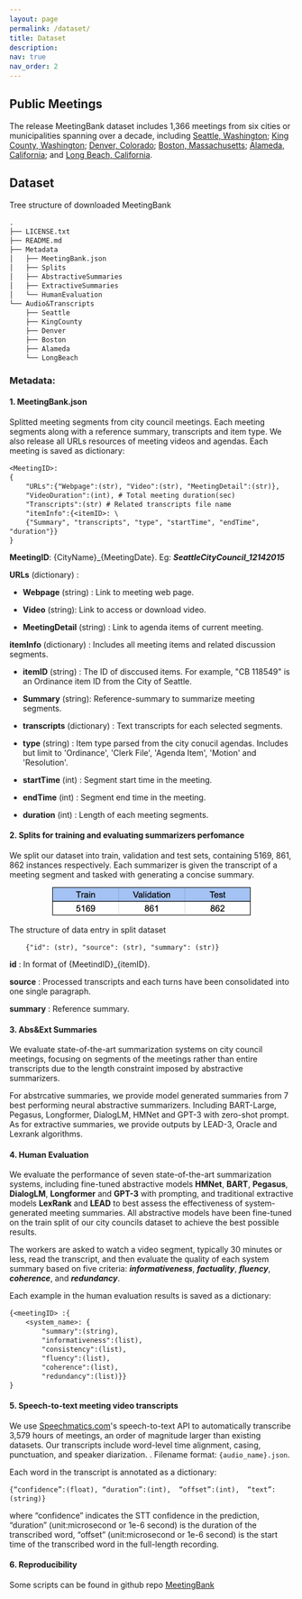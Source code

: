 ```yaml
---
layout: page
permalink: /dataset/
title: Dataset
description: 
nav: true
nav_order: 2
---
```


## Public Meetings
The release MeetingBank dataset includes 1,366 meetings from six cities or municipalities spanning over a decade, including [Seattle, Washington](https://seattle.legistar.com/Calendar.aspx); [King County, Washington](https://mkcclegisearch.kingcounty.gov/Calendar.aspx); [Denver, Colorado](https://denver.legistar.com/Calendar.aspx); [Boston, Massachusetts](https://boston.legistar.com/Calendar.aspx); [Alameda, California](https://alameda.legistar.com/Calendar.aspx); and [Long Beach, California](https://longbeach.legistar.com/DepartmentDetail.aspx?ID=2474&GUID=28A20A62-2645-436E-B1E5-1D5D9B9D25EB&Mode=MainBody).

## Dataset
Tree structure of downloaded MeetingBank
```
.
├── LICENSE.txt
├── README.md
├── Metadata
│   ├── MeetingBank.json
│   ├── Splits
│   ├── AbstractiveSummaries
│   ├── ExtractiveSummaries
│   └── HumanEvaluation
└── Audio&Transcripts
    ├── Seattle
    ├── KingCounty
    ├── Denver
    ├── Boston
    ├── Alameda
    └── LongBeach
```

### Metadata:

#### 1. MeetingBank.json
Splitted meeting segments from city council meetings. Each meeting segments along with a reference summary, transcripts and item type. We also release all URLs resources of meeting videos and agendas.
Each meeting is saved as dictionary:

```
<MeetingID>:
{   
    "URLs":{"Webpage":(str), "Video":(str), "MeetingDetail":(str)}, 
    "VideoDuration":(int), # Total meeting duration(sec)
    "Transcripts":(str) # Related transcripts file name
    "itemInfo":{<itemID>: \ 
    {"Summary", "transcripts", "type", "startTime", "endTime", "duration"}}
}
```

 **MeetingID**: {CityName}_{MeetingDate}. Eg: ***SeattleCityCouncil_12142015***

 **URLs** (dictionary) :
 - **Webpage** (string) : Link to meeting web page.

 - **Video** (string): Link to access or download video.

 - **MeetingDetail** (string) : Link to agenda items of current meeting.


 **itemInfo** (dictionary) : Includes all meeting items and related discussion segments.
 - **itemID** (string) : The ID of disccused items. For example, "CB 118549" is an Ordinance item ID from the City of Seattle. 

 - **Summary** (string): Reference-summary to summarize meeting segments.

 - **transcripts** (dictionary) : Text transcripts for each selected segments.

 - **type** (string) : Item type parsed from the city conucil agendas. Includes but limit to 'Ordinance', 'Clerk File', 'Agenda Item', 'Motion' and 'Resolution'.

 - **startTime** (int) : Segment start time in the meeting.

 - **endTime** (int) : Segment end time in the meeting.

 - **duration** (int) : Length of each meeting segments.


#### 2. Splits for training and evaluating summarizers perfomance
 We split our dataset into train, validation and test sets, containing 5169, 861, 862 instances respectively. Each summarizer is given the transcript of a meeting segment and tasked with generating a concise summary. 

<p align="center">
    <img src="/assets/data splits.png" alt="interface" style="width:70%; height:auto">
      <br>
</p>

The structure of data entry in split dataset

```
    {"id": (str), "source": (str), "summary": (str)}
```

**id** : In format of {MeetindID}_{itemID}.

**source** : Processed transcripts and each turns have been consolidated into one single paragraph.

**summary** : Reference summary.


#### 3. Abs&Ext Summaries

We evaluate state-of-the-art summarization systems on city council meetings, focusing on segments of the meetings rather than entire transcripts due to the length constraint imposed by abstractive summarizers.

For abstrcative summaries, we provide model generated summaries from 7 best performing neural abstractive summarizers. Including BART-Large, Pegasus, Longformer, DialogLM, HMNet and GPT-3 with zero-shot prompt. As for extractive summaries, we provide outputs by LEAD-3, Oracle and Lexrank algorithms. 


#### 4. Human Evaluation

We evaluate the performance of seven state-of-the-art summarization systems, including fine-tuned abstractive models **HMNet**, **BART**, **Pegasus**, **DialogLM**, **Longformer** and **GPT-3** with prompting, and traditional extractive models **LexRank** and **LEAD** to best assess the effectiveness of system-generated meeting summaries. All abstractive models have been fine-tuned on the train split of our city councils dataset to achieve the best possible results.

The workers are asked to watch a video segment, typically 30 minutes or less, read the transcript, and then evaluate the quality of each system summary based on five criteria: ***informativeness***, ***factuality***, ***fluency***, ***coherence***, and ***redundancy***.

Each example in the human evaluation results is saved as a dictionary:
```
{<meetingID> :{
    <system_name>: {
        "summary":(string), 
        "informativeness":(list), 
        "consistency":(list), 
        "fluency":(list), 
        "coherence":(list), 
        "redundancy":(list)}}
}
```

#### 5. Speech-to-text meeting video transcripts

We use [Speechmatics.com](Speechmatics.com)'s speech-to-text API to automatically transcribe 3,579 hours of meetings, an order of magnitude larger than existing datasets. Our transcripts include word-level time alignment, casing, punctuation, and speaker diarization. . Filename format: `{audio_name}.json`. 

Each word in the transcript is annotated as a dictionary:
```
{“confidence”:(float), “duration”:(int),  “offset”:(int),  “text”:(string)}
```
where “confidence” indicates the STT confidence in the prediction, “duration” (unit:microsecond or 1e-6 second) is the duration of the transcribed word, “offset” (unit:microsecond or 1e-6 second) is the start time of the transcribed word in the full-length recording.

#### 6. Reproducibility

Some scripts can be found in github repo [MeetingBank](https://github.com/YebowenHu/MeetingBank-utils)